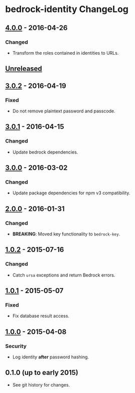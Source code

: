 # bedrock-identity ChangeLog

## [4.0.0] - 2016-04-26

### Changed
- Transform the roles contained in identities to URLs.

## [Unreleased]

## [3.0.2] - 2016-04-19

### Fixed
- Do not remove plaintext password and passcode.

## [3.0.1] - 2016-04-15

### Changed
- Update bedrock dependencies.

## [3.0.0] - 2016-03-02

### Changed
- Update package dependencies for npm v3 compatibility.

## [2.0.0] - 2016-01-31

### Changed
- **BREAKING**: Moved key functionality to `bedrock-key`.

## [1.0.2] - 2015-07-16

### Changed
- Catch `ursa` exceptions and return Bedrock errors.

## [1.0.1] - 2015-05-07

### Fixed
- Fix database result access.

## [1.0.0] - 2015-04-08

### Security
- Log identity **after** password hashing.

## 0.1.0 (up to early 2015)

- See git history for changes.

[Unreleased]: https://github.com/digitalbazaar/bedrock-identity/compare/4.0.0...HEAD
[4.0.0]: https://github.com/digitalbazaar/bedrock-identity/compare/3.0.2...4.0.0
[3.0.2]: https://github.com/digitalbazaar/bedrock-identity/compare/3.0.1...3.0.2
[3.0.1]: https://github.com/digitalbazaar/bedrock-identity/compare/3.0.0...3.0.1
[3.0.0]: https://github.com/digitalbazaar/bedrock-identity/compare/2.0.0...3.0.0
[2.0.0]: https://github.com/digitalbazaar/bedrock-identity/compare/1.0.2...2.0.0
[1.0.2]: https://github.com/digitalbazaar/bedrock-identity/compare/1.0.1...1.0.2
[1.0.1]: https://github.com/digitalbazaar/bedrock-identity/compare/1.0.0...1.0.1
[1.0.0]: https://github.com/digitalbazaar/bedrock-identity/compare/0.1.0...1.0.0
